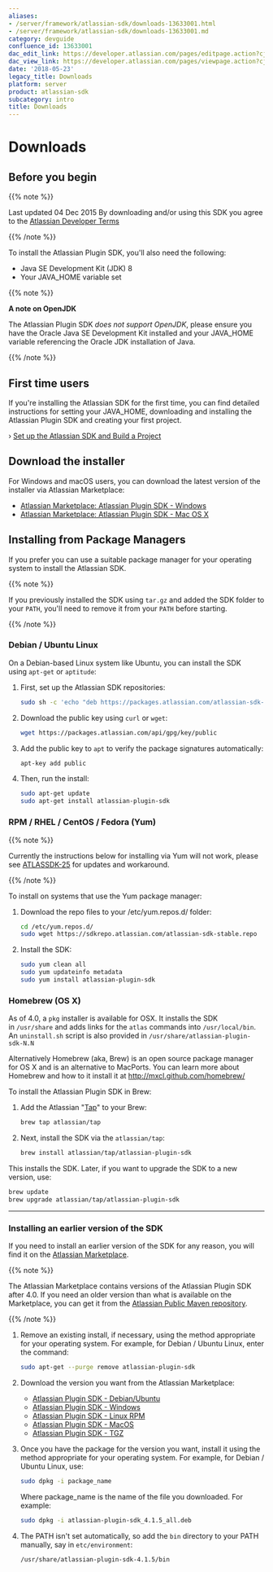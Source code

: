 ```yaml
---
aliases:
- /server/framework/atlassian-sdk/downloads-13633001.html
- /server/framework/atlassian-sdk/downloads-13633001.md
category: devguide
confluence_id: 13633001
dac_edit_link: https://developer.atlassian.com/pages/editpage.action?cjm=wozere&pageId=13633001
dac_view_link: https://developer.atlassian.com/pages/viewpage.action?cjm=wozere&pageId=13633001
date: '2018-05-23'
legacy_title: Downloads
platform: server
product: atlassian-sdk
subcategory: intro
title: Downloads
---
```

# Downloads

## Before you begin

{{% note %}}

Last updated 04 Dec 2015
By downloading and/or using this SDK you agree to the <span class="underline">[Atlassian Developer Terms](Atlassian-Developer-Terms_37879876.html)</span>

{{% /note %}}

To install the Atlassian Plugin SDK, you'll also need the following:

- Java SE Development Kit (JDK) 8 
- Your JAVA_HOME variable set

{{% note %}}

**A note on OpenJDK**

The Atlassian Plugin SDK *does not support OpenJDK*, please ensure you have the Oracle Java SE Development Kit installed and your JAVA_HOME variable referencing the Oracle JDK installation of Java.

{{% /note %}}


## First time users

If you're installing the Atlassian SDK for the first time, you can find detailed instructions for setting your JAVA_HOME, downloading and installing the Atlassian Plugin SDK and creating your first project. 

› [Set up the Atlassian SDK and Build a Project](/server/framework/atlassian-sdk/set-up-the-atlassian-plugin-sdk-and-build-a-project)

## Download the installer

For Windows and macOS users, you can download the latest version of the installer via Atlassian Marketplace:

- [Atlassian Marketplace: Atlassian Plugin SDK - Windows](https://marketplace.atlassian.com/apps/1210950/atlassian-plugin-sdk-windows?hosting=server&tab=overview)
- [Atlassian Marketplace: Atlassian Plugin SDK - Mac OS X](https://marketplace.atlassian.com/apps/1210951/atlassian-plugin-sdk-mac-os-x?hosting=server&tab=overview)


## Installing from Package Managers

If you prefer you can use a suitable package manager for your operating system to install the Atlassian SDK. 

{{% note %}}

If you previously installed the SDK using `tar.gz` and added the SDK folder to your `PATH`, you'll need to remove it from your `PATH` before starting.

{{% /note %}}

### Debian / Ubuntu Linux

On a Debian-based Linux system like Ubuntu, you can install the SDK using `apt-get` or `aptitude`:

1.  First, set up the Atlassian SDK repositories:

    ``` bash
    sudo sh -c 'echo "deb https://packages.atlassian.com/atlassian-sdk-deb stable contrib" >>/etc/apt/sources.list'
    ```

1.  Download the public key using `curl` or `wget`:

    ``` bash
    wget https://packages.atlassian.com/api/gpg/key/public    
    ```
    
1.  Add the public key to `apt` to verify the package signatures automatically:

    ``` bash
    apt-key add public   
    ```

1.  Then, run the install:

    ``` bash
    sudo apt-get update
    sudo apt-get install atlassian-plugin-sdk
    ```
    

### RPM / RHEL / CentOS / Fedora (Yum)

{{% note %}}

Currently the instructions below for installing via Yum will not work, please see [ATLASSDK-25](https://ecosystem.atlassian.net/browse/ATLASSDK-25) for updates and workaround.

{{% /note %}}

To install on systems that use the Yum package manager:

1.  Download the repo files to your /etc/yum.repos.d/ folder:

    ``` bash
    cd /etc/yum.repos.d/
    sudo wget https://sdkrepo.atlassian.com/atlassian-sdk-stable.repo
    ```

2.  Install the SDK:

    ``` bash
    sudo yum clean all
    sudo yum updateinfo metadata
    sudo yum install atlassian-plugin-sdk
    ```

### Homebrew (OS X)

As of 4.0, a `pkg` installer is available for OSX. It installs the SDK in `/usr/share` and adds links for the `atlas` commands into `/usr/local/bin`. An `uninstall.sh` script is also provided in `/usr/share/atlassian-plugin-sdk-N.N`

Alternatively Homebrew (aka, Brew) is an open source package manager for OS X and is an alternative to MacPorts. You can learn more about Homebrew and how to it install it at <a href="http://mxcl.github.com/homebrew/" class="uri external-link">http://mxcl.github.com/homebrew/</a>

To install the Atlassian Plugin SDK in Brew:

1.  Add the Atlassian "<a href="https://github.com/atlassian/homebrew-tap" class="external-link">Tap</a>" to your Brew:

    ``` bash
    brew tap atlassian/tap
    ```

2.  Next, install the SDK via the `atlassian/tap`:

    ``` bash
    brew install atlassian/tap/atlassian-plugin-sdk
    ```

This installs the SDK. Later, if you want to upgrade the SDK to a new version, use:

``` bash
brew update
brew upgrade atlassian/tap/atlassian-plugin-sdk
```

------------------------------------------------------------------------

### Installing an earlier version of the SDK

If you need to install an earlier version of the SDK for any reason, you will find it on the [Atlassian Marketplace](https://marketplace.atlassian.com/).  

{{% note %}}

The Atlassian Marketplace contains versions of the Atlassian Plugin SDK after 4.0. 
If you need an older version than what is available on the Marketplace, you can get it from the [Atlassian Public Maven repository](https://packages.atlassian.com/maven-public/com/atlassian/amps/atlassian-plugin-sdk/).

{{% /note %}}

1.  Remove an existing install, if necessary, using the method appropriate for your operating system. For example, for Debian / Ubuntu Linux, enter the command:

    ``` bash
    sudo apt-get --purge remove atlassian-plugin-sdk
    ```

2.  Download the version you want from the Atlassian Marketplace:
    -   [Atlassian Plugin SDK - Debian/Ubuntu](https://marketplace.atlassian.com/apps/1210992/atlassian-plugin-sdk-deb/version-history)
    -   [Atlassian Plugin SDK - Windows](https://marketplace.atlassian.com/apps/1210950/atlassian-plugin-sdk-windows/version-history)
    -   [Atlassian Plugin SDK - Linux RPM](https://marketplace.atlassian.com/apps/1210991/atlassian-plugin-sdk-rpm/version-history) 
    -   [Atlassian Plugin SDK - MacOS](https://marketplace.atlassian.com/apps/1210951/atlassian-plugin-sdk-mac-os-x/version-history)
    -   [Atlassian Plugin SDK - TGZ](https://marketplace.atlassian.com/apps/1210993/atlassian-plugin-sdk-tgz/version-history)

3.  Once you have the package for the version you want, install it using the method appropriate for your operating system. For example, for Debian / Ubuntu Linux, use:

    ``` bash
    sudo dpkg -i package_name
    ```

    Where package\_name is the name of the file you downloaded. For example:

    ``` bash
    sudo dpkg -i atlassian-plugin-sdk_4.1.5_all.deb
    ```

4.  The PATH isn't set automatically, so add the `bin` directory to your PATH manually, say in `etc/environment`:

    ``` bash
    /usr/share/atlassian-plugin-sdk-4.1.5/bin
    ```
